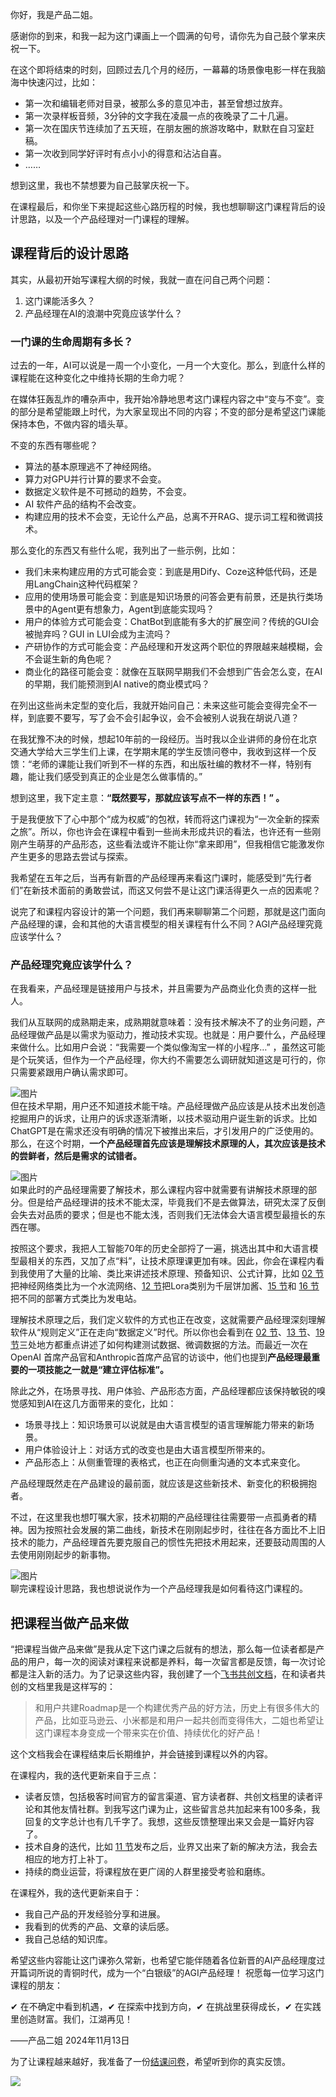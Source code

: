你好，我是产品二姐。

感谢你的到来，和我一起为这门课画上一个圆满的句号，请你先为自己鼓个掌来庆祝一下。

在这个即将结束的时刻，回顾过去几个月的经历，一幕幕的场景像电影一样在我脑海中快速闪过，比如：

- 第一次和编辑老师对目录，被那么多的意见冲击，甚至曾想过放弃。
- 第一次录样板音频，3分钟的文字我在凌晨一点的夜晚录了二十几遍。
- 第一次在国庆节连续加了五天班，在朋友圈的旅游攻略中，默默在自习室赶稿。
- 第一次收到同学好评时有点小小的得意和沾沾自喜。
- ……

想到这里，我也不禁想要为自己鼓掌庆祝一下。

在课程最后，和你坐下来提起这些心路历程的时候，我也想聊聊这门课程背后的设计思路，以及一个产品经理对一门课程的理解。

## 课程背后的设计思路

其实，从最初开始写课程大纲的时候，我就一直在问自己两个问题：

1. 这门课能活多久？
2. 产品经理在AI的浪潮中究竟应该学什么？

### 一门课的生命周期有多长？

过去的一年，AI可以说是一周一个小变化，一月一个大变化。那么，到底什么样的课程能在这种变化之中维持长期的生命力呢？

在媒体狂轰乱炸的嘈杂声中，我开始冷静地思考这门课程内容之中“变与不变”。变的部分是希望能跟上时代，为大家呈现出不同的内容；不变的部分是希望这门课能保持本色，不做内容的墙头草。

不变的东西有哪些呢？

- 算法的基本原理逃不了神经网络。
- 算力对GPU并行计算的要求不会变。
- 数据定义软件是不可撼动的趋势，不会变。
- AI 软件产品的结构不会改变。
- 构建应用的技术不会变，无论什么产品，总离不开RAG、提示词工程和微调技术。

那么变化的东西又有些什么呢，我列出了一些示例，比如：

- 我们未来构建应用的方式可能会变：到底是用Dify、Coze这种低代码，还是用LangChain这种代码框架？
- 应用的使用场景可能会变：到底是知识场景的问答会更有前景，还是执行类场景中的Agent更有想象力，Agent到底能实现吗？
- 用户的体验方式可能会变：ChatBot到底能有多大的扩展空间？传统的GUI会被抛弃吗？GUI in LUI会成为主流吗？
- 产研协作的方式可能会变：产品经理和开发这两个职位的界限越来越模糊，会不会诞生新的角色呢？
- 商业化的路径可能会变：就像在互联网早期我们不会想到广告会怎么变，在AI的早期，我们能预测到AI native的商业模式吗？

在列出这些尚未定型的变化后，我就开始问自己：未来这些可能会变得完全不一样，到底要不要写，写了会不会引起争议，会不会被别人说我在胡说八道？

在我犹豫不决的时候，想起10年前的一段经历。当时我以企业讲师的身份在北京交通大学给大三学生们上课，在学期末尾的学生反馈问卷中，我收到这样一个反馈：“老师的课能让我们听到不一样的东西，和出版社编的教材不一样，特别有趣，能让我们感受到真正的企业是怎么做事情的。”

想到这里，我下定主意：**“既然要写，那就应该写点不一样的东西！” 。**

于是我便放下了心中那个“成为权威”的包袱，转而将这门课视为“一次全新的探索之旅”。所以，你也许会在课程中看到一些尚未形成共识的看法，也许还有一些刚刚产生萌芽的产品形态，这些看法或许不能让你“拿来即用”，但我相信它能激发你产生更多的思路去尝试与探索。

我希望在五年之后，当再有新晋的产品经理再来看这门课时，能感受到“先行者们”在新技术面前的勇敢尝试，而这又何尝不是让这门课活得更久一点的因素呢？

说完了和课程内容设计的第一个问题，我们再来聊聊第二个问题，那就是这门面向产品经理的课，会和其他的大语言模型的相关课程有什么不同？AGI产品经理究竟应该学什么？

### 产品经理究竟应该学什么？

在我看来，产品经理是链接用户与技术，并且需要为产品商业化负责的这样一批人。

我们从互联网的成熟期走来，成熟期就意味着：没有技术解决不了的业务问题，产品经理做产品是以需求为驱动力，推动技术实现。也就是：用户要什么，产品经理来做什么。比如用户会说：“我需要一个类似像淘宝一样的小程序…” ，虽然这可能是个玩笑话，但作为一个产品经理，你大约不需要怎么调研就知道这是可行的，你只需要紧跟用户确认需求即可。

![图片](https://static001.geekbang.org/resource/image/a8/db/a8d9ea96a05104bf5a7d180896ce86db.jpg?wh=1920x1065)  
但在技术早期，用户还不知道技术能干啥。产品经理做产品应该是从技术出发创造挖掘用户的诉求，让用户的诉求逐渐清晰，以技术驱动用户诞生新的诉求。比如ChatGPT是在需求还没有明确的情况下被推出来后，才引发用户的广泛使用的。那么，在这个时期，**一个产品经理首先应该是理解技术原理的人，其次应该是技术的尝鲜者，然后是需求的试错者。**

![图片](https://static001.geekbang.org/resource/image/8b/80/8b3d0960928d9a893b30e4f5f2d16f80.jpg?wh=1920x1072)  
如果此时的产品经理需要了解技术，那么课程内容中就需要有讲解技术原理的部分。但是给产品经理讲的技术不能太深，毕竟我们不是去做算法，研究太深了反倒会失去对品质的要求；但是也不能太浅，否则我们无法体会大语言模型最擅长的东西在哪。

按照这个要求，我把人工智能70年的历史全部捋了一遍，挑选出其中和大语言模型最相关的东西，又加了点“料”，让技术原理课更加有味。因此，你会在课程内看到我使用了大量的比喻、类比来讲述技术原理、预备知识、公式计算，比如 [02 节](https://time.geekbang.org/column/article/809668)把神经网络类比为一个水流网络、[12 节](https://time.geekbang.org/column/article/817895)把Lora类别为千层饼加酱、[15 节](https://time.geekbang.org/column/article/820282)和 [16 节](https://time.geekbang.org/column/article/821400)把不同的部署方式类比为发电站。

理解技术原理之后，我们定义软件的方式也正在改变，这就需要产品经理深刻理解软件从“规则定义”正在走向“数据定义”时代。所以你也会看到在 [02 节](https://time.geekbang.org/column/article/809668)、[13 节](https://time.geekbang.org/column/article/818518)、[19 节](https://time.geekbang.org/column/article/824481)三处地方都重点讲述了如何构建测试数据、微调数据的方法。而最近一次在 OpenAI 首席产品官和Anthropic首席产品官的访谈中，他们也提到**产品经理最重要的一项技能之一就是“建立评估标准”。**

除此之外，在场景寻找、用户体验、产品形态方面，产品经理都应该保持敏锐的嗅觉感知到AI在这几方面带来的变化，比如：

- 场景寻找上：知识场景可以说就是由大语言模型的语言理解能力带来的新场景。
- 用户体验设计上：对话方式的改变也是由大语言模型所带来的。
- 产品形态上：从侧重管理的表格式，也正在向侧重沟通的文本式来变化。

产品经理既然走在产品建设的最前面，就应该是这些新技术、新变化的积极拥抱者。

不过，在这里我也想叮嘱大家，技术初期的产品经理往往需要带一点孤勇者的精神。因为按照社会发展的第二曲线，新技术在刚刚起步时，往往在各方面比不上旧技术的能力，产品经理首先要克服自己的惯性先把技术用起来，还要鼓动周围的人去使用刚刚起步的新事物。

![图片](https://static001.geekbang.org/resource/image/46/97/46c8f8c46cea0ddc32d1702615388097.jpg?wh=1920x929)  
聊完课程设计思路，我也想说说作为一个产品经理我是如何看待这门课程的。

## 把课程当做产品来做

“把课程当做产品来做”是我从定下这门课之后就有的想法，那么每一位读者都是产品的用户，每一次的阅读对课程来说都是养料，每一次留言都是反馈，每一次讨论都是注入新的活力。为了记录这些内容，我创建了一个[飞书共创文档](https://a8o6k6y8gp.feishu.cn/docx/UivbdSRWZoFHQXxgMnqcKi83nXb)，在和读者共创的文档里我是这样写的：

> 和用户共建Roadmap是一个构建优秀产品的好方法，历史上有很多伟大的产品，比如亚马逊云、小米都是和用户一起共创而变得伟大，二姐也希望让这门课程本身变成一个带来实在价值、持续优化的好产品！

这个文档我会在课程结束后长期维护，并会链接到课程以外的内容。

在课程内，我的迭代更新来自于三点：

- 读者反馈，包括极客时间官方的留言渠道、官方读者群、共创文档里的读者评论和其他友情社群。到我写这门课为止，这些留言总共加起来有100多条，我回复的文字总计也有几千字了。我想，这些反馈整理出来又会是一篇好内容了。
- 技术自身的迭代，比如 [11 节](https://time.geekbang.org/column/article/817254)发布之后，业界又出来了新的解决方法，我会去相应的地方打上补丁。
- 持续的商业运营，将课程放在更广阔的人群里接受考验和磨练。

在课程外，我的迭代更新来自于：

- 我自己产品的开发经验分享和进展。
- 我看到的优秀的产品、文章的读后感。
- 我自己总结的知识库。

希望这些内容能让这门课弥久常新，也希望它能伴随着各位新晋的AI产品经理度过开篇词所说的青铜时代，成为一个“白银级”的AGI产品经理！ 祝愿每一位学习这门课程的朋友：

✔︎ 在不确定中看到机遇，✔︎ 在探索中找到方向，✔︎ 在挑战里获得成长，✔︎ 在实践里创造财富。我们，江湖再见！

——产品二姐 2024年11月13日

为了让课程越来越好，我准备了一份[结课问卷](https://jsj.top/f/BnDNaf)，希望听到你的真实反馈。

[![](https://static001.geekbang.org/resource/image/00/b0/00f45e6e26ab701188e011d81f4243b0.jpg?wh=1142x801)](https://jsj.top/f/BnDNaf)